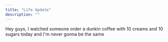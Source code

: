 ```yaml
---
title: "Life Update"
description: ""
---
```

Hey guys, I watched someone order a dunkin coffee with 10 creams and 10 sugars today and I'm never gonna be the same
